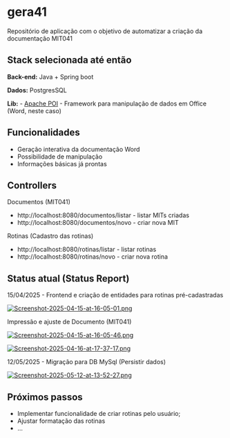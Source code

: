 
# gera41

Repositório de aplicação com o objetivo de automatizar a criação da documentação MIT041



## Stack selecionada até então

**Back-end:** Java + Spring boot

**Dados:** PostgresSQL

**Lib:** - [Apache POI](https://poi.apache.org/apidocs/5.0/) - Framework para manipulação de dados em Office (Word, neste caso)

## Funcionalidades

- Geração interativa da documentação Word
- Possibilidade de manipulação
- Informações básicas já prontas

## Controllers 
Documentos (MIT041)
- http://localhost:8080/documentos/listar - listar MITs criadas
- http://localhost:8080/documentos/novo - criar nova MIT

Rotinas (Cadastro das rotinas)
- http://localhost:8080/rotinas/listar - listar rotinas
- http://localhost:8080/rotinas/novo - criar nova rotina


## Status atual (Status Report)

15/04/2025 - Frontend e criação de entidades para rotinas pré-cadastradas

[![Screenshot-2025-04-15-at-16-05-01.png](https://i.postimg.cc/htvCDN7K/Screenshot-2025-04-15-at-16-05-01.png)](https://postimg.cc/yDqhnQPG)

Impressão e ajuste de Documento (MIT041)

[![Screenshot-2025-04-15-at-16-05-46.png](https://i.postimg.cc/m2kHn4HN/Screenshot-2025-04-15-at-16-05-46.png)](https://postimg.cc/9r304v1r)

[![Screenshot-2025-04-16-at-17-37-17.png](https://i.postimg.cc/FsK4MmDv/Screenshot-2025-04-16-at-17-37-17.png)](https://postimg.cc/xqBhmwwp)

12/05/2025 - Migração para DB MySql (Persistir dados)

[![Screenshot-2025-05-12-at-13-52-27.png](https://i.postimg.cc/Nftmp9YW/Screenshot-2025-05-12-at-13-52-27.png)](https://postimg.cc/grMx00xD)

## Próximos passos
- Implementar funcionalidade de criar rotinas pelo usuário;
- Ajustar formatação das rotinas
- ...
